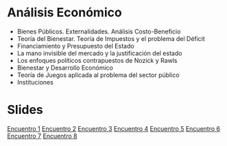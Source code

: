 # Análisis Económico

* Bienes Públicos. Externalidades. Análisis Costo-Beneficio
* Teoría del Bienestar. Teoría de Impuestos y el problema del Déficit
* Financiamiento y Presupuesto del Estado
* La mano invisible del mercado y la justificación del estado
* Los enfoques políticos contrapuestos de Nozick y Rawls
* Bienestar y Desarrollo Económico
* Teoría de Juegos aplicada al problema del sector público
* Instituciones

# Slides
[Encuentro 1](https://docs.google.com/presentation/d/1K1VE8EYizzufOdLAl5ksq9t0BU3rLlQIUJExHNEM69M/edit?usp=sharing)
[Encuentro 2]()
[Encuentro 3]()
[Encuentro 4](https://docs.google.com/presentation/d/1jwQCqrn-0btxhs5hYX3xHCvdizQaWiSoL2wnL2X_7ZI/edit?usp=sharing)
[Encuentro 5]()
[Encuentro 6]()
[Encuentro 7]()
[Encuentro 8]()
